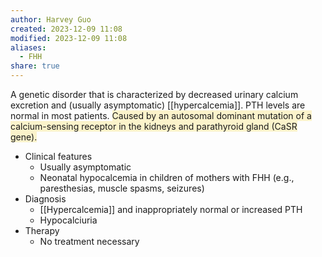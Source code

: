 ```yaml
---
author: Harvey Guo
created: 2023-12-09 11:08
modified: 2023-12-09 11:08
aliases:
  - FHH
share: true
---
```

A genetic disorder that is characterized by decreased urinary calcium excretion and (usually asymptomatic) [[hypercalcemia]]. PTH levels are normal in most patients. <span style="background:rgba(240, 200, 0, 0.2)">Caused by an autosomal dominant mutation of a calcium-sensing receptor in the kidneys and parathyroid gland (CaSR gene).</span>

- Clinical features
	- Usually asymptomatic
	- Neonatal hypocalcemia in children of mothers with FHH (e.g., paresthesias, muscle spasms, seizures)
- Diagnosis
	- [[Hypercalcemia]] and inappropriately normal or increased PTH
	- Hypocalciuria
- Therapy
	- No treatment necessary
